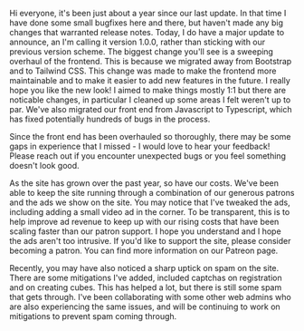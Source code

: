 Hi everyone, it's been just about a year since our last update. In that time I have done some small bugfixes here and there, but haven't made any big changes that warranted release notes. Today, I do have a major update to announce, an I'm calling it version 1.0.0, rather than sticking with our previous version scheme. The biggest change you'll see is a sweeping overhaul of the frontend. This is because we migrated away from Bootstrap and to Tailwind CSS. This change was made to make the frontend more maintainable and to make it easier to add new features in the future. I really hope you like the new look! I aimed to make things mostly 1:1 but there are noticable changes, in particular I cleaned up some areas I felt weren't up to par. We've also migrated our front end from Javascript to Typescript, which has fixed potentially hundreds of bugs in the process.

Since the front end has been overhauled so thoroughly, there may be some gaps in experience that I missed - I would love to hear your feedback! Please reach out if you encounter unexpected bugs or you feel something doesn't look good.

As the site has grown over the past year, so have our costs. We've been able to keep the site running through a combination of our generous patrons and the ads we show on the site. You may notice that I've tweaked the ads, including adding a small video ad in the corner. To be transparent, this is to help improve ad revenue to keep up with our rising costs that have been scaling faster than our patron support. I hope you understand and I hope the ads aren't too intrusive. If you'd like to support the site, please consider becoming a patron. You can find more information on our Patreon page.

Recently, you may have also noticed a sharp uptick on spam on the site. There are some mitigations I've added, included captchas on registration and on creating cubes. This has helped a lot, but there is still some spam that gets through. I've been collaborating with some other web admins who are also experiencing the same issues, and will be continuing to work on mitigations to prevent spam coming through.

